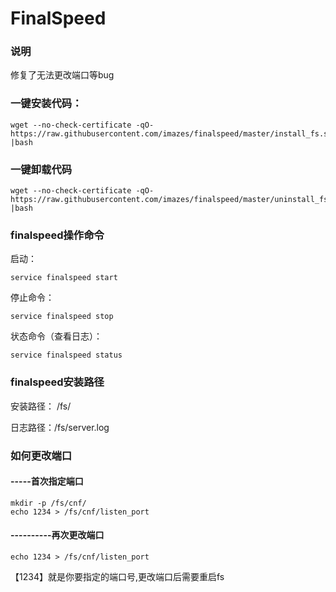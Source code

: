 # FinalSpeed
### 说明
修复了无法更改端口等bug

### 一键安装代码：
```
wget --no-check-certificate -qO- https://raw.githubusercontent.com/imazes/finalspeed/master/install_fs.sh |bash
```
### 一键卸载代码
```
wget --no-check-certificate -qO- https://raw.githubusercontent.com/imazes/finalspeed/master/uninstall_fs.sh |bash
```
### finalspeed操作命令

启动： 
```
service finalspeed start
```
停止命令：
```
service finalspeed stop
```
状态命令（查看日志）：
```
service finalspeed status
```
### finalspeed安装路径

安装路径： /fs/

日志路径：/fs/server.log

### 如何更改端口
#### -----首次指定端口
```
mkdir -p /fs/cnf/
echo 1234 > /fs/cnf/listen_port
```
#### ----------再次更改端口
```
echo 1234 > /fs/cnf/listen_port
```
【1234】就是你要指定的端口号,更改端口后需要重启fs
